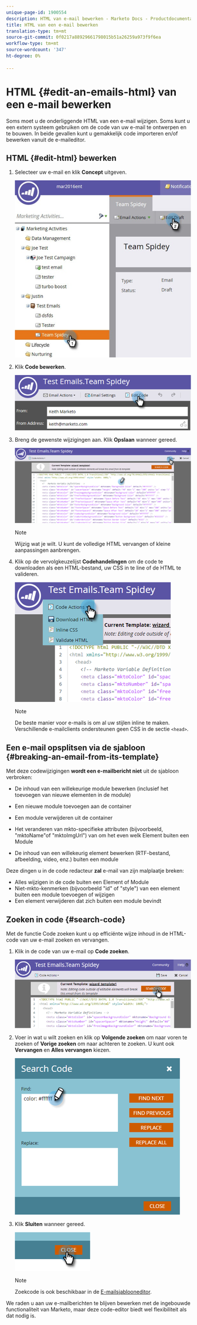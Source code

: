 ```yaml
---
unique-page-id: 1900554
description: HTML van e-mail bewerken - Marketo Docs - Productdocumentatie
title: HTML van een e-mail bewerken
translation-type: tm+mt
source-git-commit: 0f0217a88929661798015b51a26259a973f9f6ea
workflow-type: tm+mt
source-wordcount: '347'
ht-degree: 0%

---
```



# HTML {#edit-an-emails-html} van een e-mail bewerken

Soms moet u de onderliggende HTML van een e-mail wijzigen. Soms kunt u een extern systeem gebruiken om de code van uw e-mail te ontwerpen en te bouwen. In beide gevallen kunt u gemakkelijk code importeren en/of bewerken vanuit de e-maileditor.

## HTML {#edit-html} bewerken

1. Selecteer uw e-mail en klik **Concept** uitgeven.

   ![](assets/teamspidey.jpg)

1. Klik **Code bewerken**.

   ![](assets/two-4.png)

1. Breng de gewenste wijzigingen aan. Klik **Opslaan** wanneer gereed.

   ![](assets/three-3.png)

   >[!NOTE]
   >
   >Wijzig wat je wilt. U kunt de volledige HTML vervangen of kleine aanpassingen aanbrengen.

1. Klik op de vervolgkeuzelijst **Codehandelingen** om de code te downloaden als een HTML-bestand, uw CSS in te line of de HTML te valideren.

   ![](assets/four-2.png)

   >[!NOTE]
   >
   >De beste manier voor e-mails is om al uw stijlen inline te maken. Verschillende e-mailclients ondersteunen geen CSS in de sectie `<head>`.

## Een e-mail opsplitsen via de sjabloon {#breaking-an-email-from-its-template}

Met deze codewijzigingen **wordt een e-mailbericht niet** uit de sjabloon verbroken:

* De inhoud van een willekeurige module bewerken (inclusief het toevoegen van nieuwe elementen in de module)
* Een nieuwe module toevoegen aan de container
* Een module verwijderen uit de container

* Het veranderen van mkto-specifieke attributen (bijvoorbeeld, &quot;mktoName&quot;of &quot;mktoImgUrl&quot;) van om het even welk Element buiten een Module
* De inhoud van een willekeurig element bewerken (RTF-bestand, afbeelding, video, enz.) buiten een module

Deze dingen u in de code redacteur **zal** e-mail van zijn malplaatje breken:

* Alles wijzigen in de code buiten een Element of Module
* Niet-mkto-kenmerken (bijvoorbeeld &quot;id&quot; of &quot;style&quot;) van een element buiten een module toevoegen of wijzigen
* Een element verwijderen dat zich buiten een module bevindt

## Zoeken in code {#search-code}

Met de functie Code zoeken kunt u op efficiënte wijze inhoud in de HTML-code van uw e-mail zoeken en vervangen.

1. Klik in de code van uw e-mail op **Code zoeken**.

   ![](assets/five-2.png)

1. Voer in wat u wilt zoeken en klik op **Volgende zoeken** om naar voren te zoeken of **Vorige zoeken** om naar achteren te zoeken. U kunt ook **Vervangen** en **Alles vervangen** kiezen.

   ![](assets/six-1.png)

1. Klik **Sluiten** wanneer gereed.

   ![](assets/seven.png)

   >[!NOTE]
   >
   >Zoekcode is ook beschikbaar in de [E-mailsjablooneditor](/help/marketo/product-docs/email-marketing/general/email-editor-2/create-an-email-template.md).

We raden u aan uw e-mailberichten te blijven bewerken met de ingebouwde functionaliteit van Marketo, maar deze code-editor biedt wel flexibiliteit als dat nodig is.
